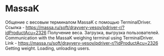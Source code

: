 # MassaK
Общение с весовым терминалом MassaK с помощью TerminalDriver. Ссылка - https://massa.ru/soft/drayvery-vesov/pdriver-r/?idProductAcu=2326
Получение веса. Загрузка, выгрузка пользователей.
Communication with the MassaK weighing terminal using TerminalDriver. Link - https://massa.ru/soft/drayvery-vesov/pdriver-r/?idProductAcu=2326
Getting weight. Loading, unloading users.